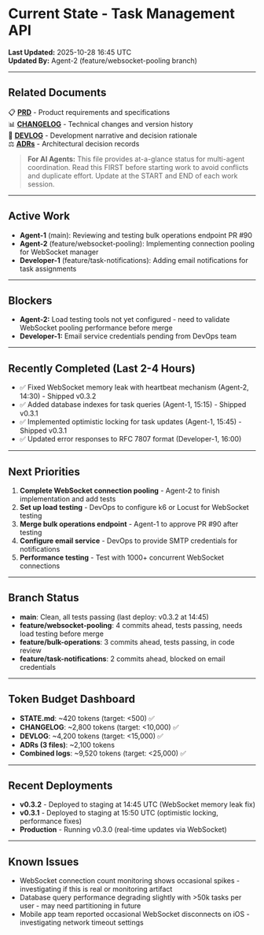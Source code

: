 # Current State - Task Management API

**Last Updated:** 2025-10-28 16:45 UTC  
**Updated By:** Agent-2 (feature/websocket-pooling branch)

---

## Related Documents

📋 **[PRD](../../specs/PRD.md)** - Product requirements and specifications  
📊 **[CHANGELOG](CHANGELOG.md)** - Technical changes and version history  
📖 **[DEVLOG](DEVLOG.md)** - Development narrative and decision rationale  
⚖️ **[ADRs](adr/README.md)** - Architectural decision records

> **For AI Agents:** This file provides at-a-glance status for multi-agent coordination. Read this FIRST before starting work to avoid conflicts and duplicate effort. Update at the START and END of each work session.

---

## Active Work

- **Agent-1** (main): Reviewing and testing bulk operations endpoint PR #90
- **Agent-2** (feature/websocket-pooling): Implementing connection pooling for WebSocket manager
- **Developer-1** (feature/task-notifications): Adding email notifications for task assignments

---

## Blockers

- **Agent-2:** Load testing tools not yet configured - need to validate WebSocket pooling performance before merge
- **Developer-1:** Email service credentials pending from DevOps team

---

## Recently Completed (Last 2-4 Hours)

- ✅ Fixed WebSocket memory leak with heartbeat mechanism (Agent-2, 14:30) - Shipped v0.3.2
- ✅ Added database indexes for task queries (Agent-1, 15:15) - Shipped v0.3.1
- ✅ Implemented optimistic locking for task updates (Agent-1, 15:45) - Shipped v0.3.1
- ✅ Updated error responses to RFC 7807 format (Developer-1, 16:00)

---

## Next Priorities

1. **Complete WebSocket connection pooling** - Agent-2 to finish implementation and add tests
2. **Set up load testing** - DevOps to configure k6 or Locust for WebSocket testing
3. **Merge bulk operations endpoint** - Agent-1 to approve PR #90 after testing
4. **Configure email service** - DevOps to provide SMTP credentials for notifications
5. **Performance testing** - Test with 1000+ concurrent WebSocket connections

---

## Branch Status

- **main**: Clean, all tests passing (last deploy: v0.3.2 at 14:45)
- **feature/websocket-pooling**: 4 commits ahead, tests passing, needs load testing before merge
- **feature/bulk-operations**: 3 commits ahead, tests passing, in code review
- **feature/task-notifications**: 2 commits ahead, blocked on email credentials

---

## Token Budget Dashboard

- **STATE.md**: ~420 tokens (target: <500) ✅
- **CHANGELOG**: ~2,800 tokens (target: <10,000) ✅
- **DEVLOG**: ~4,200 tokens (target: <15,000) ✅
- **ADRs (3 files)**: ~2,100 tokens
- **Combined logs**: ~9,520 tokens (target: <25,000) ✅

---

## Recent Deployments

- **v0.3.2** - Deployed to staging at 14:45 UTC (WebSocket memory leak fix)
- **v0.3.1** - Deployed to staging at 15:50 UTC (optimistic locking, performance fixes)
- **Production** - Running v0.3.0 (real-time updates via WebSocket)

---

## Known Issues

- WebSocket connection count monitoring shows occasional spikes - investigating if this is real or monitoring artifact
- Database query performance degrading slightly with >50k tasks per user - may need partitioning in future
- Mobile app team reported occasional WebSocket disconnects on iOS - investigating network timeout settings

